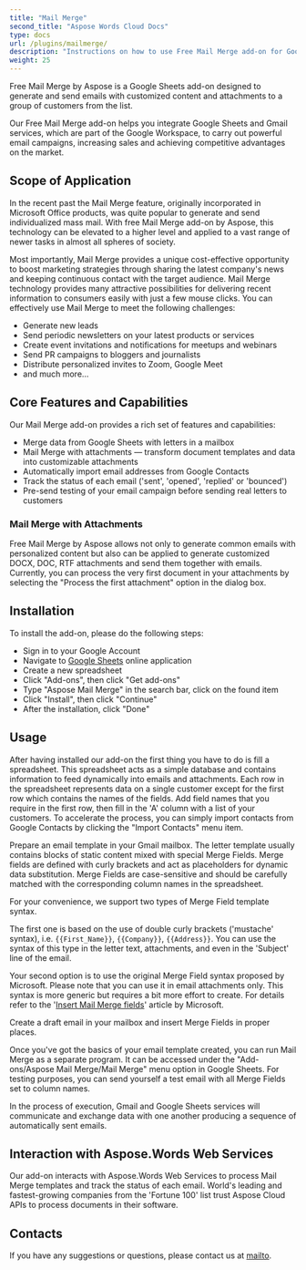 ```yaml
---
title: "Mail Merge"
second_title: "Aspose Words Cloud Docs"
type: docs
url: /plugins/mailmerge/
description: "Instructions on how to use Free Mail Merge add-on for Google Workspace"
weight: 25
---
```


Free Mail Merge by Aspose is a Google Sheets add-on designed to generate and send emails with customized content and attachments to a group of customers from the list.

Our Free Mail Merge add-on helps you integrate Google Sheets and Gmail services, which are part of the Google Workspace, to carry out powerful email campaigns, increasing sales and achieving competitive advantages on the market.

## Scope of Application

In the recent past the Mail Merge feature, originally incorporated in Microsoft Office products, was quite popular to generate and send individualized mass mail. With free Mail Merge add-on by Aspose, this technology can be elevated to a higher level and applied to a vast range of newer tasks in almost all spheres of society.

Most importantly, Mail Merge provides a unique cost-effective opportunity to boost marketing strategies through sharing the latest company's news and keeping continuous contact with the target audience. Mail Merge technology provides many attractive possibilities for delivering recent information to consumers easily with just a few mouse clicks. You can effectively use Mail Merge to meet the following challenges:

* Generate new leads
* Send periodic newsletters on your latest products or services
* Create event invitations and notifications for meetups and webinars
* Send PR campaigns to bloggers and journalists
* Distribute personalized invites to Zoom, Google Meet
* and much more...

## Core Features and Capabilities

Our Mail Merge add-on provides a rich set of features and capabilities:

* Merge data from Google Sheets with letters in a mailbox
* Mail Merge with attachments — transform document templates and data into customizable attachments
* Automatically import email addresses from Google Contacts
* Track the status of each email ('sent', 'opened', 'replied' or 'bounced')
* Pre-send testing of your email campaign before sending real letters to customers

### Mail Merge with Attachments

Free Mail Merge by Aspose allows not only to generate common emails with personalized content but also can be applied to generate customized DOCX, DOC, RTF attachments and send them together with emails. Currently, you can process the very first document in your attachments by selecting the "Process the first attachment" option in the dialog box.

## Installation

To install the add-on, please do the following steps:

* Sign in to your Google Account
* Navigate to [Google Sheets](https://docs.google.com/spreadsheets/) online application
* Create a new spreadsheet
* Click "Add-ons", then click "Get add-ons"
* Type "Aspose Mail Merge" in the search bar, click on the found item
* Click "Install", then click "Continue"
* After the installation, click "Done"

## Usage

After having installed our add-on the first thing you have to do is fill a spreadsheet. This spreadsheet acts as a simple database and contains information to feed dynamically into emails and attachments. Each row in the spreadsheet represents data on a single customer except for the first row which contains the names of the fields. Add field names that you require in the first row, then fill in the 'A' column with a list of your customers. To accelerate the process, you can simply import contacts from Google Contacts by clicking the "Import Contacts" menu item.

Prepare an email template in your Gmail mailbox. The letter template usually contains blocks of static content mixed with special Merge Fields. Merge fields are defined with curly brackets and act as placeholders for dynamic data substitution. Merge Fields are case-sensitive and should be carefully matched with the corresponding column names in the spreadsheet.

For your convenience, we support two types of Merge Field template syntax.

The first one is based on the use of double curly brackets ('mustache' syntax), i.e. `{{First_Name}}`, `{{Company}}`, `{{Address}}`. You can use the syntax of this type in the letter text, attachments, and even in the 'Subject' line of the email.

Your second option is to use the original Merge Field syntax proposed by Microsoft. Please note that you can use it in email attachments only. This syntax is more generic but requires a bit more effort to create. For details refer to the '[Insert Mail Merge fields](https://support.microsoft.com/en-us/office/insert-mail-merge-fields-9a1ab5e3-2d7a-420d-8d7e-7cc26f26acff)' article by Microsoft.

Create a draft email in your mailbox and insert Merge Fields in proper places.

Once you've got the basics of your email template created, you can run Mail Merge as a separate program. It can be accessed under the "Add-ons/Aspose Mail Merge/Mail Merge" menu option in Google Sheets. For testing purposes, you can send yourself a test email with all Merge Fields set to column names.

In the process of execution, Gmail and Google Sheets services will communicate and exchange data with one another producing a sequence of automatically sent emails.

## Interaction with Aspose.Words Web Services

Our add-on interacts with Aspose.Words Web Services to process Mail Merge templates and track the status of each email. World's leading and fastest-growing companies from the 'Fortune 100' list trust Aspose Cloud APIs to process documents in their software.

## Contacts

If you have any suggestions or questions, please contact us at [mailto](mailto:marketplace@aspose.cloud).
